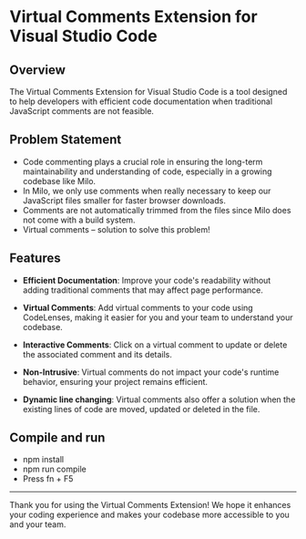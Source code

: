 # Virtual Comments Extension for Visual Studio Code

## Overview
The Virtual Comments Extension for Visual Studio Code is a tool designed to help developers with efficient code documentation when traditional JavaScript comments are not feasible.

## Problem Statement
- Code commenting plays a crucial role in ensuring the long-term maintainability and understanding of code, especially in a growing codebase like Milo.
- In Milo, we only use comments when really necessary to keep our JavaScript files smaller for faster browser downloads.
- Comments are not automatically trimmed from the files since Milo does not come with a build system.
- Virtual comments – solution to solve this problem!

## Features

- **Efficient Documentation**: Improve your code's readability without adding traditional comments that may affect page performance.

- **Virtual Comments**: Add virtual comments to your code using CodeLenses, making it easier for you and your team to understand your codebase.

- **Interactive Comments**: Click on a virtual comment to update or delete the associated comment and its details.

- **Non-Intrusive**: Virtual comments do not impact your code's runtime behavior, ensuring your project remains efficient.

- **Dynamic line changing**: Virtual comments also offer a solution when the existing lines of code are moved, updated or deleted in the file.

## Compile and run

- npm install
- npm run compile
- Press fn + F5

---

Thank you for using the Virtual Comments Extension! We hope it enhances your coding experience and makes your codebase more accessible to you and your team.